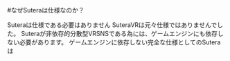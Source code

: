 #なぜSuteraは仕様なのか？

Suteraは仕様である必要はありません
SuteraVRは元々仕様ではありませんでした。
Suteraが非依存的分散型VRSNSである為には、ゲームエンジンにも依存しない必要があります。
ゲームエンジンに依存しない完全な仕様としてのSuteraは
